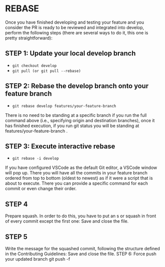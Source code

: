 # REBASE

Once you have finished developing and testing your feature and you consider the PR is ready to be reviewed and integrated into develop, perform the following steps (there are several ways to do it, this one is pretty straightforward):

## STEP 1: Update your local develop branch
- `git checkout develop`
- `git pull (or git pull --rebase)`


## STEP 2: Rebase the develop branch onto your feature branch
- `git rebase develop features/your-feature-branch` 

There is no need to be standing at a specific branch if you run the full command above (i.e., specifying origin and destination branches), once it has finished execution, if you run git status you will be standing at features/your-feature-branch .

## STEP 3: Execute interactive rebase
- `git rebase -i develop`

If you have configured VSCode as the default Git editor, a VSCode window will pop up. There you will have all the commits in your feature branch ordered from top to bottom (oldest to newest) as if it were a script that is about to execute. There you can provide a specific command for each commit or even change their order.

## STEP 4

Prepare squash. In order to do this, you have to put an s or squash in front of every commit except the first one:
Save and close the file.

## STEP 5

Write the message for the squashed commit, following the structure defined in the Contributing Guidelines:
Save and close the file.
STEP 6: Force push your updated branch
git push -f